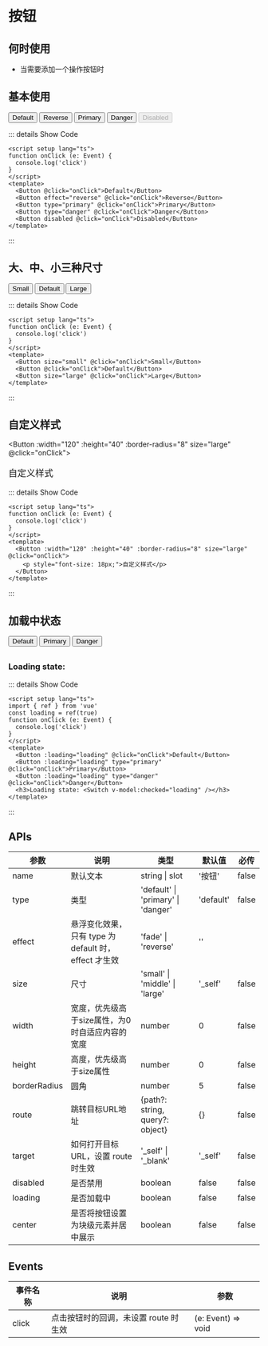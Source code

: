 # 按钮

## 何时使用

- 当需要添加一个操作按钮时

<script setup lang="ts">
import { ref } from 'vue'
const loading = ref(true)
function onClick (e: Event) {
  console.log('click')
}
</script>

## 基本使用

<div :class="$style['m-flex']">
  <Button @click="onClick">Default</Button>
  <Button effect="reverse" @click="onClick">Reverse</Button>
  <Button type="primary" @click="onClick">Primary</Button>
  <Button type="danger" @click="onClick">Danger</Button>
  <Button disabled @click="onClick">Disabled</Button>
</div>

::: details Show Code

```vue
<script setup lang="ts">
function onClick (e: Event) {
  console.log('click')
}
</script>
<template>
  <Button @click="onClick">Default</Button>
  <Button effect="reverse" @click="onClick">Reverse</Button>
  <Button type="primary" @click="onClick">Primary</Button>
  <Button type="danger" @click="onClick">Danger</Button>
  <Button disabled @click="onClick">Disabled</Button>
</template>

```

:::

## 大、中、小三种尺寸

<div :class="$style['m-flex']">
  <Button size="small" @click="onClick">Small</Button>
  <Button @click="onClick">Default</Button>
  <Button size="large" @click="onClick">Large</Button>
</div>

::: details Show Code

```vue
<script setup lang="ts">
function onClick (e: Event) {
  console.log('click')
}
</script>
<template>
  <Button size="small" @click="onClick">Small</Button>
  <Button @click="onClick">Default</Button>
  <Button size="large" @click="onClick">Large</Button>
</template>

```

:::

## 自定义样式

<Button :width="120" :height="40" :border-radius="8" size="large" @click="onClick">
  <p style="font-size: 18px;">自定义样式</p>
</Button>

::: details Show Code

```vue
<script setup lang="ts">
function onClick (e: Event) {
  console.log('click')
}
</script>
<template>
  <Button :width="120" :height="40" :border-radius="8" size="large" @click="onClick">
    <p style="font-size: 18px;">自定义样式</p>
  </Button>
</template>

```

:::

## 加载中状态

<div :class="$style['m-flex']">
  <Button :loading="loading" @click="onClick">Default</Button>
  <Button :loading="loading" type="primary" @click="onClick">Primary</Button>
  <Button :loading="loading" type="danger" @click="onClick">Danger</Button>
</div>
<div :class="$style['m-flex']" style="margin-top: 30px;">
  <h3 :class="$style['u-h3']">Loading state: </h3>
  <Switch v-model:checked="loading" />
</div>

::: details Show Code

```vue
<script setup lang="ts">
import { ref } from 'vue'
const loading = ref(true)
function onClick (e: Event) {
  console.log('click')
}
</script>
<template>
  <Button :loading="loading" @click="onClick">Default</Button>
  <Button :loading="loading" type="primary" @click="onClick">Primary</Button>
  <Button :loading="loading" type="danger" @click="onClick">Danger</Button>
  <h3>Loading state: <Switch v-model:checked="loading" /></h3>
</template>

```

:::

<style module>
.m-flex {
  display: flex;
  flex-wrap: wrap;
  gap: 12px;
  align-items: center;
}
.u-h3 {
  margin-top: 0 !important;
}
</style>

## APIs

参数 | 说明 | 类型 | 默认值 | 必传
-- | -- | -- | -- | --
name | 默认文本 | string &#124; slot | '按钮' | false
type | 类型 | 'default' &#124; 'primary' &#124; 'danger' | 'default' | false
effect | 悬浮变化效果，只有 type 为 default 时，effect 才生效 | 'fade' &#124; 'reverse' | ''
size | 尺寸 | 'small' &#124; 'middle' &#124; 'large' | '_self' | false
width | 宽度，优先级高于size属性，为0时自适应内容的宽度 | number | 0 | false
height | 高度，优先级高于size属性 | number | 0 | false
borderRadius | 圆角 | number | 5 | false
route | 跳转目标URL地址 | {path?: string&#44; query?: object} | {} | false
target | 如何打开目标URL，设置 route 时生效 | '_self' &#124; '_blank' | '_self' | false
disabled | 是否禁用 | boolean | false | false
loading | 是否加载中 | boolean | false | false
center | 是否将按钮设置为块级元素并居中展示 | boolean | false | false

## Events

事件名称 | 说明 | 参数
-- | -- | --
click | 点击按钮时的回调，未设置 route 时生效 | (e: Event) => void
